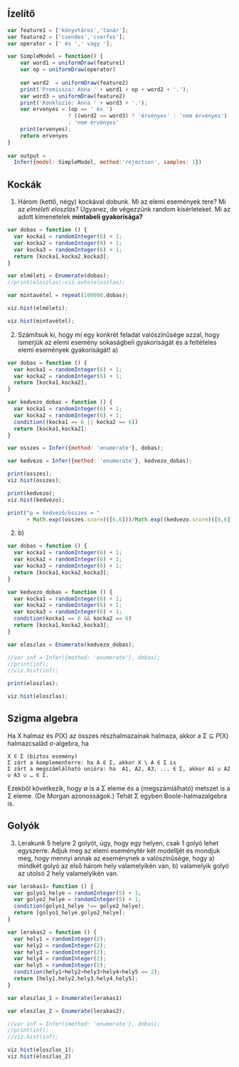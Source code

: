 ## Ízelítő

````javascript
var feature1 = ['könyvtáros','tanár'];
var feature2 = ['csendes','cserfes'];
var operator = [' és ',' vagy '];

var SimpleModel = function() {
    var word1 = uniformDraw(feature1)
    var op = uniformDraw(operator)
  
    var word2  = uniformDraw(feature2)
    print('Premissza: Anna ' + word1 + op + word2 + '.'); 
    var word3 = uniformDraw(feature2)
    print('Konklúzió: Anna ' + word3 + '.'); 
    var ervenyes = (op == ' és ')
                   ? ((word2 == word3) ? 'érvényes' : 'nem érvényes') 
                   : 'nem érvényes'
    print(ervenyes); 
    return ervenyes
}
 
var output = 
  Infer({model: SimpleModel, method:'rejection', samples: 1})
````

## Kockák

1. Három (kettő, négy) kockával dobunk. Mi az elemi események tere? Mi az _elméleti eloszlás?_ Ugyanez, de végezzünk random kísérleteket. Mi az adott kimenetelek **mintabeli gyakorisága?**


````javascript
var dobas = function () {
  var kocka1 = randomInteger(6) + 1;
  var kocka2 = randomInteger(6) + 1;
  var kocka3 = randomInteger(6) + 1;
  return [kocka1,kocka2,kocka3];
}

var elméleti = Enumerate(dobas);
//print(eloszlas);viz.auto(eloszlas);

var mintavétel = repeat(100000,dobas);

viz.hist(elméleti);

viz.hist(mintavétel);
````

2. Számítsuk ki, hogy mi egy konkrét feladat valószínűsége azzal, hogy ismerjük az elemi esemény sokaságbeli gyakoriságát és a feltételes elemi események gyakoriságát! a)

````javascript
var dobas = function () {
  var kocka1 = randomInteger(6) + 1;
  var kocka2 = randomInteger(6) + 1;
  return [kocka1,kocka2];
}

var kedvezo_dobas = function () {
  var kocka1 = randomInteger(6) + 1;
  var kocka2 = randomInteger(6) + 1;
  condition((kocka1 == 6 || kocka2 == 6))
  return [kocka1,kocka2];
}

var osszes = Infer({method: 'enumerate'}, dobas);

var kedvezo = Infer({method: 'enumerate'}, kedvezo_dobas);

print(osszes);
viz.hist(osszes);

print(kedvezo);
viz.hist(kedvezo);

print("p = kedvező/összes = " 
      + Math.exp((osszes.score)([6,6]))/Math.exp((kedvezo.score)([6,6])));

````

2. b)

````javascript
var dobas = function () {
  var kocka1 = randomInteger(6) + 1;
  var kocka2 = randomInteger(6) + 1;
  var kocka3 = randomInteger(6) + 1;
  return [kocka1,kocka2,kocka3];
}

var kedvezo_dobas = function () {
  var kocka1 = randomInteger(6) + 1;
  var kocka2 = randomInteger(6) + 1;
  var kocka3 = randomInteger(6) + 1;
  condition(kocka1 == 6 && kocka2 == 6)
  return [kocka1,kocka2,kocka3];
}

var eloszlas = Enumerate(kedvezo_dobas);

//var inf = Infer({method: 'enumerate'}, dobas);
//print(inf);
//viz.hist(inf);

print(eloszlas);

viz.hist(eloszlas);
````
## Szigma algebra

Ha X halmaz és _P_(X) az összes részhalmazainak halmaza, akkor a Σ ⊆ _P_(X) halmazcsalád σ-algebra, ha

    X ∈ Σ (biztos esemény)
    Σ zárt a komplementerre: ha A ∈ Σ, akkor X \ A ∈ Σ is
    Σ zárt a megszámlálható unióra: ha  A1, A2, A3, ... ∈ Σ, akkor A1 ∪ A2 ∪ A3 ∪ … ∈ Σ.

Ezekből következik, hogy ∅ is a Σ eleme és a (megszámlálható) metszet is a Σ eleme. (De Morgan azonosságok.) Tehát Σ egyben Boole-halmazalgebra is.

## Golyók

3. Lerakunk 5 helyre 2 golyót, úgy, hogy egy helyen, csak 1 golyó lehet egyszerre. Adjuk meg az elemi eseménytér két modelljét és mondjuk meg, hogy mennyi annak az eseménynek a valószínűsége, hogy a) mindkét golyó az első három hely valamelyikén van, b) valamelyik golyó az utolsó 2 hely valamelyikén van.

````javascript
var lerakas1= function () {
  var golyo1_helye = randomInteger(5) + 1;
  var golyo2_helye = randomInteger(5) + 1;
  condition(golyo1_helye !== golyo2_helye);
  return [golyo1_helye,golyo2_helye];
}

var lerakas2 = function () {
  var hely1 = randomInteger(2);
  var hely2 = randomInteger(2);
  var hely3 = randomInteger(2);
  var hely4 = randomInteger(2);
  var hely5 = randomInteger(2);
  condition(hely1+hely2+hely3+hely4+hely5 == 2);
  return [hely1,hely2,hely3,hely4,hely5];
}

var eloszlas_1 = Enumerate(lerakas1)

var eloszlas_2 = Enumerate(lerakas2);

//var inf = Infer({method: 'enumerate'}, dobas);
//print(inf);
//viz.hist(inf);

viz.hist(eloszlas_1);
viz.hist(eloszlas_2)
````
